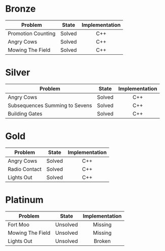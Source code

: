 # Bronze
| Problem        | State           | Implementation  |
| -------------  |:---------------:| :--------------:|
| Promotion Counting | Solved          | C++            |
| Angry Cows         | Solved          | C++            |
| Mowing The Field   | Solved          | C++            |
# Silver
| Problem        | State           | Implementation  |
| ------------- |:---------------:| :--------------:|
| Angry Cows | Solved          | C++            |
| Subsequences Summing to Sevens | Solved          | C++            |
| Building Gates | Solved          | C++            |
# Gold
| Problem        | State           | Implementation  |
| ------------- |:---------------:| :--------------:|
| Angry Cows | Solved          | C++            |
| Radio Contact | Solved          | C++            |
| Lights Out | Solved          | C++            |
# Platinum
| Problem        | State           | Implementation  |
| ------------- |:---------------:| :--------------:|
| Fort Moo | Unsolved          | Missing            |
| Mowing The Field | Unsolved          | Missing            |
| Lights Out | Unsolved          | Broken            |
